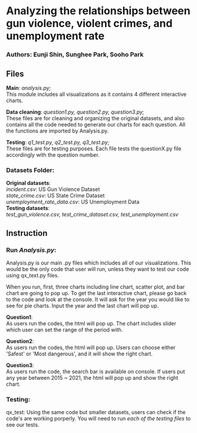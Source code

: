 # Analyzing the relationships between gun violence, violent crimes, and unemployment rate
### Authors: Eunji Shin, Sunghee Park, Sooho Park

## Files

**Main**: *analysis.py;* <br />
This module includes all visualizations as it contains 4 different interactive charts.

**Data cleaning**: *question1.py, question2.py, question3.py;* <br />
These files are for cleaning and organizing the original datasets, and also contains all the code needed to generate our charts for each question. All the functions are imported by Analysis.py. <br />

**Testing**: *q1_test.py, q2_test.py, q3_test.py;* <br />
These files are for testing purposes. Each file tests the questionX.py file accordingly with the question number.

### Datasets Folder: <br />
**Original datasets**: <br />
*incident.csv*: US Gun Violence Dataset <br />
*state_crime.csv*: US State Crime Dataset <br />
*unemployment_rate_data.csv*: US Unemployment Data <br />
**Testing datasets**: <br />
*test_gun_violence.csv, test_crime_dataset.csv, test_unemployment.csv*




## Instruction
### Run *Analysis.py*:
Analysis.py is our main .py files which includes all of our visualizations.
This would be the only code that user will run, unless they want to test our code using qx_text.py files.

When you run, first, three charts including line chart, scatter plot, and bar chart are going to pop up. To get the last interactive chart, please go back to the code and look at the console. It will ask for the year you would like to see for pie charts. Input the year and the last chart will pop up. <br />

**Question1**: <br />
As users run the codes, the html will pop up. The chart includes slider which user can set the range of the period with. <br />

**Question2**: <br />
As users run the codes, the html will pop up. Users can choose either 'Safest' or 'Most dangerous', and it will show the right chart. <br />

**Question3**:<br />
As users run the code, the search bar is available on console. If users put any year between 2015 ~ 2021, the html will pop up and show the right chart.  

### Testing:
qx_test: Using the same code but smaller datasets, users can check if the code's are working porperly. You will need to run *each of the testing files* to see our tests.
